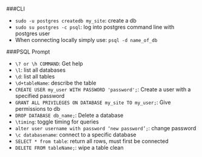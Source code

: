###CLI

* `sudo -u postgres createdb my_site`: create a db
* `sudo su postgres -c psql`: log into postgres command line with
  postgres user
* When connecting locally simply use: `psql -d name_of_db`

###PSQL Prompt

* `\? or \h COMMAND`: Get help
* `\l`: list all databases
* `\d`: list all tables
* `\d+tableName`: describe the table
* `CREATE USER my_user WITH PASSWORD 'password';`: Create a user with a
  specified password
* `GRANT ALL PRIVILEGES ON DATABASE my_site TO my_user;`: Give
  permissions to db 
* `DROP DATABASE db_name;`: Delete a database
* `\timing`: toggle timing for queries
* `alter user username with password ‘new password’;`: change password
* `\c databasename`: connect to a specific database
* `SELECT * from table`: return all rows, must first be connected
* `DELETE FROM tableName;`: wipe a table clean
